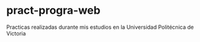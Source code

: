 # pract-progra-web
Practicas realizadas durante mis estudios en la Universidad Politécnica de Victoria
